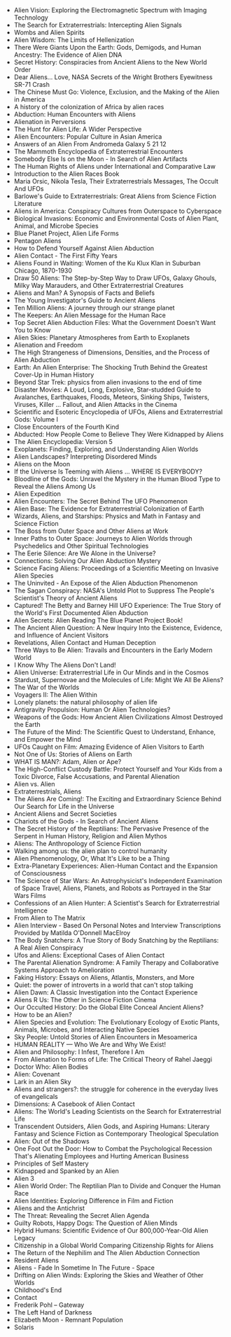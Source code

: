 
<ul>

                             

 <li><a target="_blank" href="https://github.com/manjunath5496/Dentistry-Books/blob/master/dent(1).pdf" style="text-decoration:none;">Alien Vision: Exploring the Electromagnetic Spectrum with Imaging Technology</a></li>

 <li><a target="_blank" href="https://github.com/manjunath5496/Dentistry-Books/blob/master/dent(2).pdf" style="text-decoration:none;">The Search for Extraterrestrials: Intercepting Alien Signals</a></li>

<li><a target="_blank" href="https://github.com/manjunath5496/Dentistry-Books/blob/master/dent(3).pdf" style="text-decoration:none;">Wombs and Alien Spirits</a></li>
 <li><a target="_blank" href="https://github.com/manjunath5496/Dentistry-Books/blob/master/dent(4).pdf" style="text-decoration:none;">Alien Wisdom: The Limits of Hellenization</a></li>                              
<li><a target="_blank" href="https://github.com/manjunath5496/Dentistry-Books/blob/master/dent(5).pdf" style="text-decoration:none;">There Were Giants Upon the Earth: Gods, Demigods, and Human Ancestry: The Evidence of Alien DNA</a></li>
<li><a target="_blank" href="https://github.com/manjunath5496/Dentistry-Books/blob/master/dent(6).pdf" style="text-decoration:none;">Secret History: Conspiracies from Ancient Aliens to the New World Order</a></li>
 <li><a target="_blank" href="https://github.com/manjunath5496/Dentistry-Books/blob/master/dent(7).pdf" style="text-decoration:none;">Dear Aliens... Love, NASA Secrets of the Wright Brothers Eyewitness SR-71 Crash</a></li>

 <li><a target="_blank" href="https://github.com/manjunath5496/Dentistry-Books/blob/master/dent(8).pdf" style="text-decoration:none;"> The Chinese Must Go: Violence, Exclusion, and the Making of the Alien in America </a></li>
   <li><a target="_blank" href="https://github.com/manjunath5496/Dentistry-Books/blob/master/dent(9).pdf" style="text-decoration:none;">A history of the colonization of Africa by alien races</a></li>
  
   
 <li><a target="_blank" href="https://github.com/manjunath5496/Dentistry-Books/blob/master/dent(10).pdf" style="text-decoration:none;">Abduction: Human Encounters with Aliens </a></li>                              
<li><a target="_blank" href="https://github.com/manjunath5496/Dentistry-Books/blob/master/dent(11).pdf" style="text-decoration:none;">Alienation in Perversions</a></li>
<li><a target="_blank" href="https://github.com/manjunath5496/Dentistry-Books/blob/master/dent(12).pdf" style="text-decoration:none;">The Hunt for Alien Life: A Wider Perspective</a></li>
<li><a target="_blank" href="https://github.com/manjunath5496/Dentistry-Books/blob/master/dent(13).pdf" style="text-decoration:none;">Alien Encounters: Popular Culture in Asian America</a></li>

<li><a target="_blank" href="https://github.com/manjunath5496/Dentistry-Books/blob/master/dent(14).pdf" style="text-decoration:none;">Answers of an Alien From Andromeda Galaxy 5 21 12 </a></li>
                              
<li><a target="_blank" href="https://github.com/manjunath5496/Dentistry-Books/blob/master/dent(15).pdf" style="text-decoration:none;">The Mammoth Encyclopedia of Extraterrestrial Encounters</a></li>

<li><a target="_blank" href="https://github.com/manjunath5496/Dentistry-Books/blob/master/dent(16).pdf" style="text-decoration:none;">Somebody Else Is on the Moon - In Search of Alien Artifacts</a></li>

  <li><a target="_blank" href="https://github.com/manjunath5496/Dentistry-Books/blob/master/dent(17).pdf" style="text-decoration:none;">The Human Rights of Aliens under International and Comparative Law</a></li>   
  
<li><a target="_blank" href="https://github.com/manjunath5496/Dentistry-Books/blob/master/dent(18).pdf" style="text-decoration:none;">Introduction to the Alien Races Book</a></li> 

  
<li><a target="_blank" href="https://github.com/manjunath5496/Dentistry-Books/blob/master/dent(19).pdf" style="text-decoration:none;">Maria Orsic, Nikola Tesla, Their Extraterrestrials Messages, The Occult And UFOs</a></li> 

<li><a target="_blank" href="https://github.com/manjunath5496/Dentistry-Books/blob/master/dent(20).pdf" style="text-decoration:none;">Barlowe's Guide to Extraterrestrials: Great Aliens from Science Fiction Literature</a></li>

<li><a target="_blank" href="https://github.com/manjunath5496/Dentistry-Books/blob/master/dent(21).pdf" style="text-decoration:none;">Aliens in America: Conspiracy Cultures from Outerspace to Cyberspace</a></li>
<li><a target="_blank" href="https://github.com/manjunath5496/Dentistry-Books/blob/master/dent(22).pdf" style="text-decoration:none;">Biological Invasions: Economic and Environmental Costs of Alien Plant, Animal, and Microbe Species</a></li> 
 <li><a target="_blank" href="https://github.com/manjunath5496/Dentistry-Books/blob/master/dent(23).pdf" style="text-decoration:none;">Blue Planet Project, Alien Life Forms</a></li> 
 

   <li><a target="_blank" href="https://github.com/manjunath5496/Dentistry-Books/blob/master/dent(24).pdf" style="text-decoration:none;">Pentagon Aliens</a></li>
 
   <li><a target="_blank" href="https://github.com/manjunath5496/Dentistry-Books/blob/master/dent(25).pdf" style="text-decoration:none;">How to Defend Yourself Against Alien Abduction</a></li>                              
 <li><a target="_blank" href="https://github.com/manjunath5496/Dentistry-Books/blob/master/dent(26).pdf" style="text-decoration:none;">Alien Contact - The First Fifty Years</a></li>
 <li><a target="_blank" href="https://github.com/manjunath5496/Dentistry-Books/blob/master/dent(27).pdf" style="text-decoration:none;">Aliens Found in Waiting: Women of the Ku Klux Klan in Suburban Chicago, 1870-1930</a></li>
   
 
   <li><a target="_blank" href="https://github.com/manjunath5496/Dentistry-Books/blob/master/dent(28).pdf" style="text-decoration:none;">Draw 50 Aliens: The Step-by-Step Way to Draw UFOs, Galaxy Ghouls, Milky Way Marauders, and Other Extraterrestrial Creatures</a></li>
 
   <li><a target="_blank" href="https://github.com/manjunath5496/Dentistry-Books/blob/master/dent(29).pdf" style="text-decoration:none;">Aliens and Man? A Synopsis of Facts and Beliefs</a></li>                              

  <li><a target="_blank" href="https://github.com/manjunath5496/Dentistry-Books/blob/master/dent(30).pdf" style="text-decoration:none;">The Young Investigator's Guide to Ancient Aliens</a></li>
 
   <li><a target="_blank" href="https://github.com/manjunath5496/Dentistry-Books/blob/master/dent(31).pdf" style="text-decoration:none;">Ten Million Aliens: A journey through our strange planet</a></li> 
    <li><a target="_blank" href="https://github.com/manjunath5496/Dentistry-Books/blob/master/dent(32).pdf" style="text-decoration:none;">The Keepers: An Alien Message for the Human Race</a></li> 

   <li><a target="_blank" href="https://github.com/manjunath5496/Dentistry-Books/blob/master/dent(33).pdf" style="text-decoration:none;">Top Secret Alien Abduction Files: What the Government Doesn't Want You to Know</a></li>                              

  <li><a target="_blank" href="https://github.com/manjunath5496/Dentistry-Books/blob/master/dent(34).pdf" style="text-decoration:none;">Alien Skies: Planetary Atmospheres from Earth to Exoplanets</a></li> 
 
  <li><a target="_blank" href="https://github.com/manjunath5496/Dentistry-Books/blob/master/dent(35).pdf" style="text-decoration:none;">Alienation and Freedom</a></li> 

  <li><a target="_blank" href="https://github.com/manjunath5496/Dentistry-Books/blob/master/dent(36).pdf" style="text-decoration:none;">The High Strangeness of Dimensions, Densities, and the Process of Alien Abduction</a></li> 
 
<li><a target="_blank" href="https://github.com/manjunath5496/Dentistry-Books/blob/master/dent(37).pdf" style="text-decoration:none;">Earth: An Alien Enterprise: The Shocking Truth Behind the Greatest Cover-Up in Human History</a></li>
 <li><a target="_blank" href="https://github.com/manjunath5496/Dentistry-Books/blob/master/dent(38).pdf" style="text-decoration:none;">Beyond Star Trek: physics from alien invasions to the end of time</a></li>
<li><a target="_blank" href="https://github.com/manjunath5496/Dentistry-Books/blob/master/dent(39).pdf" style="text-decoration:none;">Disaster Movies: A Loud, Long, Explosive, Star-studded Guide to Avalanches, Earthquakes, Floods, Meteors, Sinking Ships, Twisters, Viruses, Killer ... Fallout, and Alien Attacks in the Cinema</a></li>
 <li><a target="_blank" href="https://github.com/manjunath5496/Dentistry-Books/blob/master/dent(40).pdf" style="text-decoration:none;">Scientific and Esoteric Encyclopedia of UFOs, Aliens and Extraterrestrial Gods: Volume I</a></li>                              
<li><a target="_blank" href="https://github.com/manjunath5496/Dentistry-Books/blob/master/dent(41).pdf" style="text-decoration:none;">Close Encounters of the Fourth Kind</a></li>
<li><a target="_blank" href="https://github.com/manjunath5496/Dentistry-Books/blob/master/dent(42).pdf" style="text-decoration:none;">Abducted: How People Come to Believe They Were Kidnapped by Aliens</a></li>
 
  <li><a target="_blank" href="https://github.com/manjunath5496/Dentistry-Books/blob/master/dent(43).pdf" style="text-decoration:none;">The Alien Encyclopedia: Version 5</a></li>
 <li><a target="_blank" href="https://github.com/manjunath5496/Dentistry-Books/blob/master/dent(44).pdf" style="text-decoration:none;">Exoplanets: Finding, Exploring, and Understanding Alien Worlds</a></li>
   <li><a target="_blank" href="https://github.com/manjunath5496/Dentistry-Books/blob/master/dent(45).pdf" style="text-decoration:none;">Alien Landscapes? Interpreting Disordered Minds</a></li>  
   
<li><a target="_blank" href="https://github.com/manjunath5496/Dentistry-Books/blob/master/dent(46).pdf" style="text-decoration:none;">Aliens on the Moon</a></li> 
                             
<li><a target="_blank" href="https://github.com/manjunath5496/Dentistry-Books/blob/master/dent(47).pdf" style="text-decoration:none;">If the Universe Is Teeming with Aliens ... WHERE IS EVERYBODY?</a></li>
<li><a target="_blank" href="https://github.com/manjunath5496/Dentistry-Books/blob/master/dent(48).pdf" style="text-decoration:none;">Bloodline of the Gods: Unravel the Mystery in the Human Blood Type to Reveal the Aliens Among Us</a></li>

<li><a target="_blank" href="https://github.com/manjunath5496/Dentistry-Books/blob/master/dent(49).pdf" style="text-decoration:none;">Alien Expedition</a></li>
                              
<li><a target="_blank" href="https://github.com/manjunath5496/Dentistry-Books/blob/master/dent(50).pdf" style="text-decoration:none;">Alien Encounters: The Secret Behind The UFO Phenomenon</a></li>
<li><a target="_blank" href="https://github.com/manjunath5496/Dentistry-Books/blob/master/dent(51).pdf" style="text-decoration:none;">Alien Base: The Evidence for Extraterrestrial Colonization of Earth</a></li>
<li><a target="_blank" href="https://github.com/manjunath5496/Dentistry-Books/blob/master/dent(52).pdf" style="text-decoration:none;">Wizards, Aliens, and Starships: Physics and Math in Fantasy and Science Fiction</a></li>

<li><a target="_blank" href="https://github.com/manjunath5496/Dentistry-Books/blob/master/dent(53).pdf" style="text-decoration:none;">The Boss from Outer Space and Other Aliens at Work</a></li>
 
<li><a target="_blank" href="https://github.com/manjunath5496/Dentistry-Books/blob/master/dent(54).pdf" style="text-decoration:none;">Inner Paths to Outer Space: Journeys to Alien Worlds through Psychedelics and Other Spiritual Technologies </a></li>

<li><a target="_blank" href="https://github.com/manjunath5496/Dentistry-Books/blob/master/dent(55).pdf" style="text-decoration:none;">The Eerie Silence: Are We Alone in the Universe?</a></li>
 
  <li><a target="_blank" href="https://github.com/manjunath5496/Dentistry-Books/blob/master/dent(56).pdf" style="text-decoration:none;">Connections: Solving Our Alien Abduction Mystery </a></li>                              

  <li><a target="_blank" href="https://github.com/manjunath5496/Dentistry-Books/blob/master/dent(57).pdf" style="text-decoration:none;">Science Facing Aliens: Proceedings of a Scientific Meeting on Invasive Alien Species </a></li>
 
   <li><a target="_blank" href="https://github.com/manjunath5496/Dentistry-Books/blob/master/dent(58).pdf" style="text-decoration:none;">The Uninvited - An Expose of the Alien Abduction Phenomenon</a></li>
    <li><a target="_blank" href="https://github.com/manjunath5496/Dentistry-Books/blob/master/dent(59).pdf" style="text-decoration:none;">The Sagan Conspiracy: NASA's Untold Plot to Suppress The People's Scientist's Theory of Ancient Aliens</a></li>
 
  <li><a target="_blank" href="https://github.com/manjunath5496/Dentistry-Books/blob/master/dent(60).pdf" style="text-decoration:none;">Captured! The Betty and Barney Hill UFO Experience: The True Story of the World's First Documented Alien Abduction </a></li>
 
   <li><a target="_blank" href="https://github.com/manjunath5496/Dentistry-Books/blob/master/dent(61).pdf" style="text-decoration:none;">Alien Secrets: Alien Reading The Blue Planet Project Book!</a></li>
 
   <li><a target="_blank" href="https://github.com/manjunath5496/Dentistry-Books/blob/master/dent(62).pdf" style="text-decoration:none;">The Ancient Alien Question: A New Inquiry Into the Existence, Evidence, and Influence of Ancient Visitors</a></li>
 
   <li><a target="_blank" href="https://github.com/manjunath5496/Dentistry-Books/blob/master/dent(63).pdf" style="text-decoration:none;">Revelations, Alien Contact and Human Deception</a></li>                              

  <li><a target="_blank" href="https://github.com/manjunath5496/Dentistry-Books/blob/master/dent(64).pdf" style="text-decoration:none;">Three Ways to Be Alien: Travails and Encounters in the Early Modern World</a></li>
 
   <li><a target="_blank" href="https://github.com/manjunath5496/Dentistry-Books/blob/master/dent(65).pdf" style="text-decoration:none;">I Know Why The Aliens Don't Land! </a></li> 

   <li><a target="_blank" href="https://github.com/manjunath5496/Dentistry-Books/blob/master/dent(66).pdf" style="text-decoration:none;">Alien Universe: Extraterrestrial Life in Our Minds and in the Cosmos</a></li> 
 
   <li><a target="_blank" href="https://github.com/manjunath5496/Dentistry-Books/blob/master/dent(67).pdf" style="text-decoration:none;">Stardust, Supernovae and the Molecules of Life: Might We All Be Aliens?</a></li>                              

  <li><a target="_blank" href="https://github.com/manjunath5496/Dentistry-Books/blob/master/dent(68).pdf" style="text-decoration:none;">The War of the Worlds</a></li> 
 
  
   <li><a target="_blank" href="https://github.com/manjunath5496/Dentistry-Books/blob/master/dent(69).pdf" style="text-decoration:none;">Voyagers II: The Alien Within</a></li>                              

  <li><a target="_blank" href="https://github.com/manjunath5496/Dentistry-Books/blob/master/dent(70).pdf" style="text-decoration:none;">Lonely planets: the natural philosophy of alien life</a></li> 
  
 
 <li><a target="_blank" href="https://github.com/manjunath5496/Dentistry-Books/blob/master/dent(71).pdf" style="text-decoration:none;">Antigravity Propulsion: Human Or Alien Technologies?</a></li>
 
 <li><a target="_blank" href="https://github.com/manjunath5496/Dentistry-Books/blob/master/dent(72).pdf" style="text-decoration:none;">Weapons of the Gods: How Ancient Alien Civilizations Almost Destroyed the Earth</a></li> 
 
 
 <li><a target="_blank" href="https://github.com/manjunath5496/Dentistry-Books/blob/master/dent(73).pdf" style="text-decoration:none;">The Future of the Mind: The Scientific Quest to Understand, Enhance, and Empower the Mind </a></li>
  <li><a target="_blank" href="https://github.com/manjunath5496/Dentistry-Books/blob/master/dent(74).pdf" style="text-decoration:none;">UFOs Caught on Film: Amazing Evidence of Alien Visitors to Earth</a></li>
    <li><a target="_blank" href="https://github.com/manjunath5496/Dentistry-Books/blob/master/dent(75).pdf" style="text-decoration:none;">Not One of Us: Stories of Aliens on Earth</a></li>                        
<li><a target="_blank" href="https://github.com/manjunath5496/Dentistry-Books/blob/master/dent(76).pdf" style="text-decoration:none;">WHAT IS MAN?: Adam, Alien or Ape?</a></li>

 <li><a target="_blank" href="https://github.com/manjunath5496/Dentistry-Books/blob/master/dent(77).pdf" style="text-decoration:none;">The High-Conflict Custody Battle: Protect Yourself and Your Kids from a Toxic Divorce, False Accusations, and Parental Alienation</a></li> 
 
 
 <li><a target="_blank" href="https://github.com/manjunath5496/Dentistry-Books/blob/master/dent(78).pdf" style="text-decoration:none;">Alien vs. Alien</a></li>
  <li><a target="_blank" href="https://github.com/manjunath5496/Dentistry-Books/blob/master/dent(79).pdf" style="text-decoration:none;">Extraterrestrials, Aliens</a></li>


 <li><a target="_blank" href="https://github.com/manjunath5496/Dentistry-Books/blob/master/dent(80).pdf" style="text-decoration:none;">The Aliens Are Coming!: The Exciting and Extraordinary Science Behind Our Search for Life in the Universe</a></li> 
 
 
 <li><a target="_blank" href="https://github.com/manjunath5496/Dentistry-Books/blob/master/dent(81).pdf" style="text-decoration:none;">Ancient Aliens and Secret Societies</a></li>
  <li><a target="_blank" href="https://github.com/manjunath5496/Dentistry-Books/blob/master/dent(82).pdf" style="text-decoration:none;">Chariots of the Gods - In Search of Ancient Aliens</a></li>

 <li><a target="_blank" href="https://github.com/manjunath5496/Dentistry-Books/blob/master/dent(83).pdf" style="text-decoration:none;">The Secret History of the Reptilians: The Pervasive Presence of the Serpent in Human History, Religion and Alien Mythos</a></li>
  <li><a target="_blank" href="https://github.com/manjunath5496/Dentistry-Books/blob/master/dent(84).pdf" style="text-decoration:none;">Aliens: The Anthropology of Science Fiction</a></li>

 <li><a target="_blank" href="https://github.com/manjunath5496/Dentistry-Books/blob/master/dent(85).pdf" style="text-decoration:none;">Walking among us: the alien plan to control humanity</a></li>
  <li><a target="_blank" href="https://github.com/manjunath5496/Dentistry-Books/blob/master/dent(86).pdf" style="text-decoration:none;">Alien Phenomenology, Or, What It's Like to be a Thing</a></li>

 <li><a target="_blank" href="https://github.com/manjunath5496/Dentistry-Books/blob/master/dent(87).pdf" style="text-decoration:none;">Extra-Planetary Experiences: Alien-Human Contact and the Expansion of Consciousness</a></li>
  <li><a target="_blank" href="https://github.com/manjunath5496/Dentistry-Books/blob/master/dent(88).pdf" style="text-decoration:none;">The Science of Star Wars: An Astrophysicist's Independent Examination of Space Travel, Aliens, Planets, and Robots as Portrayed in the Star Wars Films</a></li>
  <li><a target="_blank" href="https://github.com/manjunath5496/Dentistry-Books/blob/master/dent(89).pdf" style="text-decoration:none;">Confessions of an Alien Hunter: A Scientist's Search for Extraterrestrial Intelligence</a></li>
  
  
  <li><a target="_blank" href="https://github.com/manjunath5496/Dentistry-Books/blob/master/dent(90).pdf" style="text-decoration:none;">From Alien to The Matrix</a></li>
  <li><a target="_blank" href="https://github.com/manjunath5496/Dentistry-Books/blob/master/dent(91).pdf" style="text-decoration:none;">Alien Interview - Based On Personal Notes and Interview Transcriptions Provided by Matilda O'Donnell MacElroy
</a></li>

 <li><a target="_blank" href="https://github.com/manjunath5496/Dentistry-Books/blob/master/dent(92).pdf" style="text-decoration:none;">The Body Snatchers: A True Story of Body Snatching by the Reptilians: A Real Alien Conspiracy</a></li>
  <li><a target="_blank" href="https://github.com/manjunath5496/Dentistry-Books/blob/master/dent(93).pdf" style="text-decoration:none;"> Ufos and Aliens: Exceptional Cases of Alien Contact</a></li>
  <li><a target="_blank" href="https://github.com/manjunath5496/Dentistry-Books/blob/master/dent(94).pdf" style="text-decoration:none;">The Parental Alienation Syndrome: A Family Therapy and Collaborative Systems Approach to Amelioration</a></li> 
  
   <li><a target="_blank" href="https://github.com/manjunath5496/Dentistry-Books/blob/master/dent(95).pdf" style="text-decoration:none;">Faking History: Essays on Aliens, Atlantis, Monsters, and More</a></li>  
  
<li><a target="_blank" href="https://github.com/manjunath5496/Dentistry-Books/blob/master/dent(96).pdf" style="text-decoration:none;">Quiet: the power of introverts in a world that can't stop talking</a></li> 
  
  
<li><a target="_blank" href="https://github.com/manjunath5496/Dentistry-Books/blob/master/dent(97).pdf" style="text-decoration:none;">Alien Dawn: A Classic Investigation into the Contact Experience</a></li>


 <li><a target="_blank" href="https://github.com/manjunath5496/Dentistry-Books/blob/master/dent(98).pdf" style="text-decoration:none;">Aliens R Us: The Other in Science Fiction Cinema</a></li> 
  
   <li><a target="_blank" href="https://github.com/manjunath5496/Dentistry-Books/blob/master/dent(99).pdf" style="text-decoration:none;">Our Occulted History: Do the Global Elite Conceal Ancient Aliens?</a></li>  
  
<li><a target="_blank" href="https://github.com/manjunath5496/Dentistry-Books/blob/master/dent(100).pdf" style="text-decoration:none;">How to be an Alien?</a></li>  
  
 <li><a target="_blank" href="https://github.com/manjunath5496/Dentistry-Books/blob/master/dent(101).pdf" style="text-decoration:none;">Alien Species and Evolution: The Evolutionary Ecology of Exotic Plants, Animals, Microbes, and Interacting Native Species</a></li> 
  
   <li><a target="_blank" href="https://github.com/manjunath5496/Dentistry-Books/blob/master/dent(102).pdf" style="text-decoration:none;">Sky People: Untold Stories of Alien Encounters in Mesoamerica</a></li> 
  
   
 <li><a target="_blank" href="https://github.com/manjunath5496/Dentistry-Books/blob/master/dent(103).pdf" style="text-decoration:none;">HUMAN REALITY — Who We Are and Why We Exist! </a></li> 
  
   <li><a target="_blank" href="https://github.com/manjunath5496/Dentistry-Books/blob/master/dent(104).pdf" style="text-decoration:none;">Alien and Philosophy: I Infest, Therefore I Am</a></li>  
   
 <li><a target="_blank" href="https://github.com/manjunath5496/Dentistry-Books/blob/master/dent(105).pdf" style="text-decoration:none;">From Alienation to Forms of Life: The Critical Theory of Rahel Jaeggi</a></li> 
 
<li><a target="_blank" href="https://github.com/manjunath5496/Dentistry-Books/blob/master/dent(106).pdf" style="text-decoration:none;">Doctor Who: Alien Bodies</a></li> 
  
   <li><a target="_blank" href="https://github.com/manjunath5496/Dentistry-Books/blob/master/dent(107).pdf" style="text-decoration:none;">Alien: Covenant</a></li> 
  
   
 <li><a target="_blank" href="https://github.com/manjunath5496/Dentistry-Books/blob/master/dent(108).pdf" style="text-decoration:none;">Lark in an Alien Sky </a></li> 
  
   <li><a target="_blank" href="https://github.com/manjunath5496/Dentistry-Books/blob/master/dent(109).pdf" style="text-decoration:none;">Aliens and strangers?: the struggle for coherence in the everyday lives of evangelicals</a></li>  
   
 <li><a target="_blank" href="https://github.com/manjunath5496/Dentistry-Books/blob/master/dent(110).pdf" style="text-decoration:none;">Dimensions: A Casebook of Alien Contact</a></li>  
   
<li><a target="_blank" href="https://github.com/manjunath5496/Dentistry-Books/blob/master/dent(111).pdf" style="text-decoration:none;">Aliens: The World's Leading Scientists on the Search for Extraterrestrial Life</a></li> 
  
   
 <li><a target="_blank" href="https://github.com/manjunath5496/Dentistry-Books/blob/master/dent(112).pdf" style="text-decoration:none;">Transcendent Outsiders, Alien Gods, and Aspiring Humans: Literary Fantasy and Science Fiction as Contemporary Theological Speculation</a></li> 
  
   <li><a target="_blank" href="https://github.com/manjunath5496/Dentistry-Books/blob/master/dent(113).pdf" style="text-decoration:none;">Alien: Out of the Shadows </a></li>  
   
<li><a target="_blank" href="https://github.com/manjunath5496/Dentistry-Books/blob/master/dent(114).pdf" style="text-decoration:none;">One Foot Out the Door: How to Combat the Psychological Recession That's Alienating Employees and Hurting American Business</a></li>
 <li><a target="_blank" href="https://github.com/manjunath5496/Dentistry-Books/blob/master/dent(115).pdf" style="text-decoration:none;">Principles of Self Mastery</a></li>  
   
 <li><a target="_blank" href="https://github.com/manjunath5496/Dentistry-Books/blob/master/dent(116).pdf" style="text-decoration:none;">Kidnapped and Spanked by an Alien</a></li>   
   
   <li><a target="_blank" href="https://github.com/manjunath5496/Dentistry-Books/blob/master/dent(117).pdf" style="text-decoration:none;">Alien 3</a></li>  
   
 <li><a target="_blank" href="https://github.com/manjunath5496/Dentistry-Books/blob/master/dent(118).pdf" style="text-decoration:none;">Alien World Order: The Reptilian Plan to Divide and Conquer the Human Race</a></li>  
   
  <li><a target="_blank" href="https://github.com/manjunath5496/Dentistry-Books/blob/master/dent(119).pdf" style="text-decoration:none;">Alien Identities: Exploring Difference in Film and Fiction</a></li> 
  
   <li><a target="_blank" href="https://github.com/manjunath5496/Dentistry-Books/blob/master/dent(120).pdf" style="text-decoration:none;">Aliens and the Antichrist</a></li>  
   
 <li><a target="_blank" href="https://github.com/manjunath5496/Dentistry-Books/blob/master/dent(121).pdf" style="text-decoration:none;">The Threat: Revealing the Secret Alien Agenda</a></li>   
   
   <li><a target="_blank" href="https://github.com/manjunath5496/Dentistry-Books/blob/master/dent(122).pdf" style="text-decoration:none;">Guilty Robots, Happy Dogs: The Question of Alien Minds </a></li>  
     
<li><a target="_blank" href="https://github.com/manjunath5496/Dentistry-Books/blob/master/dent(123).pdf" style="text-decoration:none;">Hybrid Humans: Scientific Evidence of Our 800,000-Year-Old Alien Legacy</a></li>  
   
 <li><a target="_blank" href="https://github.com/manjunath5496/Dentistry-Books/blob/master/dent(124).pdf" style="text-decoration:none;">Citizenship in a Global World Comparing Citizenship Rights for Aliens</a></li>   
   
   <li><a target="_blank" href="https://github.com/manjunath5496/Dentistry-Books/blob/master/dent(125).pdf" style="text-decoration:none;">The Return of the Nephilim and The Alien Abduction Connection</a></li>   
   
   <li><a target="_blank" href="https://github.com/manjunath5496/Dentistry-Books/blob/master/dent(126).pdf" style="text-decoration:none;">Resident Aliens</a></li> 
   
<li><a target="_blank" href="https://github.com/manjunath5496/Dentistry-Books/blob/master/dent(127).pdf" style="text-decoration:none;">Aliens - Fade In Sometime In The Future - Space</a></li>  
   
 <li><a target="_blank" href="https://github.com/manjunath5496/Dentistry-Books/blob/master/dent(128).pdf" style="text-decoration:none;">Drifting on Alien Winds: Exploring the Skies and Weather of Other Worlds</a></li>   
   
    
   <li><a target="_blank" href="https://github.com/manjunath5496/Dentistry-Books/blob/master/dent(129).pdf" style="text-decoration:none;">Childhood's End</a></li>   
   
   <li><a target="_blank" href="https://github.com/manjunath5496/Dentistry-Books/blob/master/dent(130).pdf" style="text-decoration:none;">Contact</a></li> 
   
<li><a target="_blank" href="https://github.com/manjunath5496/Dentistry-Books/blob/master/dent(131).pdf" style="text-decoration:none;">Frederik Pohl – Gateway</a></li>  
   
 <li><a target="_blank" href="https://github.com/manjunath5496/Dentistry-Books/blob/master/dent(132).pdf" style="text-decoration:none;">The Left Hand of Darkness</a></li>   
   
 
 <li><a target="_blank" href="https://github.com/manjunath5496/Dentistry-Books/blob/master/dent(133).pdf" style="text-decoration:none;">Elizabeth Moon - Remnant Population</a></li> 
   
<li><a target="_blank" href="https://github.com/manjunath5496/Dentistry-Books/blob/master/dent(134).pdf" style="text-decoration:none;">Solaris</a></li>  
   

 
 </ul>
